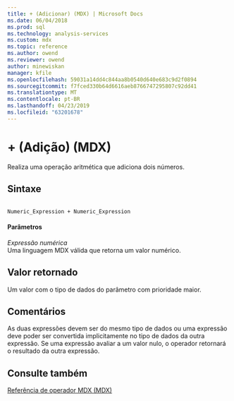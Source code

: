 ```yaml
---
title: + (Adicionar) (MDX) | Microsoft Docs
ms.date: 06/04/2018
ms.prod: sql
ms.technology: analysis-services
ms.custom: mdx
ms.topic: reference
ms.author: owend
ms.reviewer: owend
author: minewiskan
manager: kfile
ms.openlocfilehash: 59031a14dd4c844aa8b0540d640e683c9d2f0894
ms.sourcegitcommit: f7fced330b64d6616aeb8766747295807c92dd41
ms.translationtype: MT
ms.contentlocale: pt-BR
ms.lasthandoff: 04/23/2019
ms.locfileid: "63201678"
---
```

# <a name="-add-mdx"></a>+ (Adição) (MDX)


  Realiza uma operação aritmética que adiciona dois números.  
  
## <a name="syntax"></a>Sintaxe  
  
```  
  
Numeric_Expression + Numeric_Expression  
```  
  
#### <a name="parameters"></a>Parâmetros  
 *Expressão numérica*  
 Uma linguagem MDX válida que retorna um valor numérico.  
  
## <a name="return-value"></a>Valor retornado  
 Um valor com o tipo de dados do parâmetro com prioridade maior.  
  
## <a name="remarks"></a>Comentários  
 As duas expressões devem ser do mesmo tipo de dados ou uma expressão deve poder ser convertida implicitamente no tipo de dados da outra expressão. Se uma expressão avaliar a um valor nulo, o operador retornará o resultado da outra expressão.  
  
## <a name="see-also"></a>Consulte também  
 [Referência de operador MDX &#40;MDX&#41;](../mdx/mdx-operator-reference-mdx.md)  
  
  
